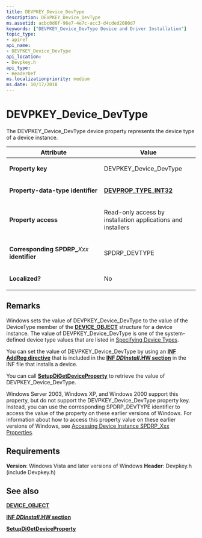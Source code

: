 ```yaml
---
title: DEVPKEY_Device_DevType
description: DEVPKEY_Device_DevType
ms.assetid: acbc0d6f-96e7-4e7c-acc3-d4cded2080d7
keywords: ["DEVPKEY_Device_DevType Device and Driver Installation"]
topic_type:
- apiref
api_name:
- DEVPKEY_Device_DevType
api_location:
- Devpkey.h
api_type:
- HeaderDef
ms.localizationpriority: medium
ms.date: 10/17/2018
---
```


# DEVPKEY_Device_DevType


The DEVPKEY_Device_DevType device property represents the device type of a device instance.

<table>
<colgroup>
<col width="50%" />
<col width="50%" />
</colgroup>
<thead>
<tr>
<th>Attribute</th>
<th>Value</th>
</tr>
</thead>
<tbody>
<tr class="odd">
<td align="left"><p><strong>Property key</strong></p></td>
<td align="left"><p>DEVPKEY_Device_DevType</p></td>
</tr>
<tr class="even">
<td align="left"><p><strong>Property-data-type identifier</strong></p></td>
<td align="left"><p><a href="devprop-type-int32.md" data-raw-source="[&lt;strong&gt;DEVPROP_TYPE_INT32&lt;/strong&gt;](devprop-type-int32.md)"><strong>DEVPROP_TYPE_INT32</strong></a></p></td>
</tr>
<tr class="odd">
<td align="left"><p><strong>Property access</strong></p></td>
<td align="left"><p>Read-only access by installation applications and installers</p></td>
</tr>
<tr class="even">
<td align="left"><p><strong>Corresponding SPDRP_</strong><em>Xxx</em> <strong>identifier</strong></p></td>
<td align="left"><p>SPDRP_DEVTYPE</p></td>
</tr>
<tr class="odd">
<td align="left"><p><strong>Localized?</strong></p></td>
<td align="left"><p>No</p></td>
</tr>
</tbody>
</table>

 

Remarks
-------

Windows sets the value of DEVPKEY_Device_DevType to the value of the DeviceType member of the [**DEVICE_OBJECT**](/windows-hardware/drivers/ddi/wdm/ns-wdm-_device_object) structure for a device instance. The value of DEVPKEY_Device_DevType is one of the system-defined device type values that are listed in [Specifying Device Types](../kernel/specifying-device-types.md).

You can set the value of DEVPKEY_Device_DevType by using an [**INF AddReg directive**](./inf-addreg-directive.md) that is included in the [**INF *DDInstall*.HW section**](./inf-ddinstall-hw-section.md) in the INF file that installs a device.

You can call [**SetupDiGetDeviceProperty**](/windows/desktop/api/setupapi/nf-setupapi-setupdigetdevicepropertyw) to retrieve the value of DEVPKEY_Device_DevType.

Windows Server 2003, Windows XP, and Windows 2000 support this property, but do not support the DEVPKEY_Device_DevType property key. Instead, you can use the corresponding SPDRP_DEVTYPE identifier to access the value of the property on these earlier versions of Windows. For information about how to access this property value on these earlier versions of Windows, see [Accessing Device Instance SPDRP_Xxx Properties](./accessing-device-instance-spdrp-xxx-properties.md).

Requirements
------------

**Version**: Windows Vista and later versions of Windows
**Header**: Devpkey.h (include Devpkey.h)


## See also


[**DEVICE_OBJECT**](/windows-hardware/drivers/ddi/wdm/ns-wdm-_device_object)

[**INF *DDInstall*.HW section**](./inf-ddinstall-hw-section.md)

[**SetupDiGetDeviceProperty**](/windows/desktop/api/setupapi/nf-setupapi-setupdigetdevicepropertyw)

 

